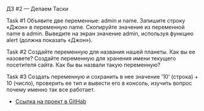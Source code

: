 ДЗ #2 — Делаем Таски

Task #1
Объявите две переменные: admin и name.
Запишите строку «Джон» в переменную name.
Скопируйте значение из переменной name в admin.
Выведите на экран значение admin, используя функцию alert (должна показать «Джон»).

Task #2
Создайте переменную для названия нашей планеты. Как вы ее назовете?
Создайте переменную для хранения имени текущего посетителя сайта. Как бы вы назвали такую переменную?

Task #3
Создать переменную и сохранить в нее значение ’10’ (строка) + 10 (число), проверить ее тип и вывести его в консоль, изучить вопрос почему именно так все работает.

* [Ссылка на проект в GitHab](https://github.com/EShka0707/js_studies.git)